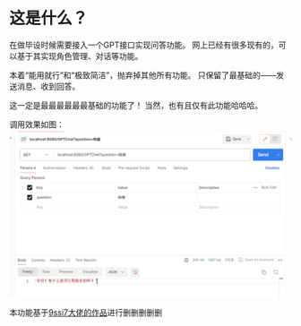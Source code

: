 # 这是什么？
在做毕设时候需要接入一个GPT接口实现问答功能。
网上已经有很多现有的，可以基于其实现角色管理、对话等功能。

本着“能用就行”和“极致简洁”，抛弃掉其他所有功能。
只保留了最基础的——发送消息、收到回答。

这一定是最最最最最最基础的功能了！
当然，也有且仅有此功能哈哈哈。

调用效果如图：
![img.png](img.png)

本功能基于[9ssi7大佬的作品](https://github.com/9ssi7/gpt)进行删删删删删